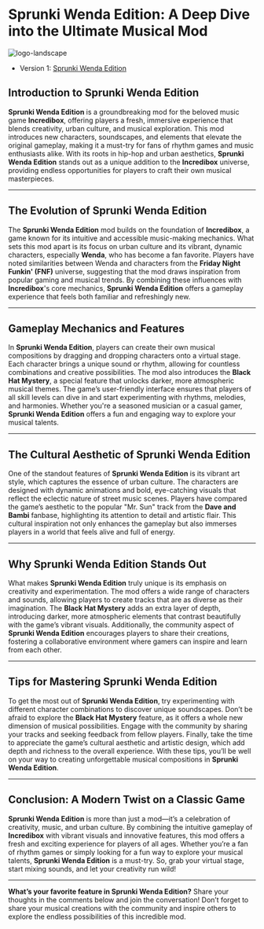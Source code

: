# Sprunki Wenda Edition: A Deep Dive into the Ultimate Musical Mod

![logo-landscape](https://github.com/user-attachments/assets/ab5ad124-db90-4fa5-bf89-7ea6084af8ea)

- Version 1: [Sprunki Wenda Edition](https://sprunki-incredibox.org/game/sprunki-wenda-edition)

## Introduction to Sprunki Wenda Edition  
**Sprunki Wenda Edition** is a groundbreaking mod for the beloved music game **Incredibox**, offering players a fresh, immersive experience that blends creativity, urban culture, and musical exploration. This mod introduces new characters, soundscapes, and elements that elevate the original gameplay, making it a must-try for fans of rhythm games and music enthusiasts alike. With its roots in hip-hop and urban aesthetics, **Sprunki Wenda Edition** stands out as a unique addition to the **Incredibox** universe, providing endless opportunities for players to craft their own musical masterpieces.

---

## The Evolution of Sprunki Wenda Edition  
The **Sprunki Wenda Edition** mod builds on the foundation of **Incredibox**, a game known for its intuitive and accessible music-making mechanics. What sets this mod apart is its focus on urban culture and its vibrant, dynamic characters, especially **Wenda**, who has become a fan favorite. Players have noted similarities between Wenda and characters from the **Friday Night Funkin' (FNF)** universe, suggesting that the mod draws inspiration from popular gaming and musical trends. By combining these influences with **Incredibox**'s core mechanics, **Sprunki Wenda Edition** offers a gameplay experience that feels both familiar and refreshingly new.

---

## Gameplay Mechanics and Features  
In **Sprunki Wenda Edition**, players can create their own musical compositions by dragging and dropping characters onto a virtual stage. Each character brings a unique sound or rhythm, allowing for countless combinations and creative possibilities. The mod also introduces the **Black Hat Mystery**, a special feature that unlocks darker, more atmospheric musical themes. The game’s user-friendly interface ensures that players of all skill levels can dive in and start experimenting with rhythms, melodies, and harmonies. Whether you're a seasoned musician or a casual gamer, **Sprunki Wenda Edition** offers a fun and engaging way to explore your musical talents.

---

## The Cultural Aesthetic of Sprunki Wenda Edition  
One of the standout features of **Sprunki Wenda Edition** is its vibrant art style, which captures the essence of urban culture. The characters are designed with dynamic animations and bold, eye-catching visuals that reflect the eclectic nature of street music scenes. Players have compared the game’s aesthetic to the popular "Mr. Sun" track from the **Dave and Bambi** fanbase, highlighting its attention to detail and artistic flair. This cultural inspiration not only enhances the gameplay but also immerses players in a world that feels alive and full of energy.

---

## Why Sprunki Wenda Edition Stands Out  
What makes **Sprunki Wenda Edition** truly unique is its emphasis on creativity and experimentation. The mod offers a wide range of characters and sounds, allowing players to create tracks that are as diverse as their imagination. The **Black Hat Mystery** adds an extra layer of depth, introducing darker, more atmospheric elements that contrast beautifully with the game’s vibrant visuals. Additionally, the community aspect of **Sprunki Wenda Edition** encourages players to share their creations, fostering a collaborative environment where gamers can inspire and learn from each other.

---

## Tips for Mastering Sprunki Wenda Edition  
To get the most out of **Sprunki Wenda Edition**, try experimenting with different character combinations to discover unique soundscapes. Don’t be afraid to explore the **Black Hat Mystery** feature, as it offers a whole new dimension of musical possibilities. Engage with the community by sharing your tracks and seeking feedback from fellow players. Finally, take the time to appreciate the game’s cultural aesthetic and artistic design, which add depth and richness to the overall experience. With these tips, you’ll be well on your way to creating unforgettable musical compositions in **Sprunki Wenda Edition**.

---

## Conclusion: A Modern Twist on a Classic Game  
**Sprunki Wenda Edition** is more than just a mod—it’s a celebration of creativity, music, and urban culture. By combining the intuitive gameplay of **Incredibox** with vibrant visuals and innovative features, this mod offers a fresh and exciting experience for players of all ages. Whether you’re a fan of rhythm games or simply looking for a fun way to explore your musical talents, **Sprunki Wenda Edition** is a must-try. So, grab your virtual stage, start mixing sounds, and let your creativity run wild!

---

**What’s your favorite feature in Sprunki Wenda Edition?** Share your thoughts in the comments below and join the conversation! Don’t forget to share your musical creations with the community and inspire others to explore the endless possibilities of this incredible mod.
